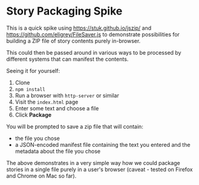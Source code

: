 # Story Packaging Spike

This is a quick spike using https://stuk.github.io/jszip/ and https://github.com/eligrey/FileSaver.js to demonstrate possibilities for building a ZIP file of story contents purely in-browser.

This could then be passed around in various ways to be processed by different systems that can manifest the contents.

Seeing it for yourself:

1. Clone
2. `npm install`
3. Run a browser with `http-server` or similar
4. Visit the `index.html` page
5. Enter some text and choose a file
6. Click **Package**

You will be prompted to save a zip file that will contain:
- the file you chose
- a JSON-encoded manifest file containing the text you entered and the metadata about the file you chose

The above demonstrates in a very simple way how we could package stories in a single file purely in a user's browser (caveat - tested on Firefox and Chrome on Mac so far).
